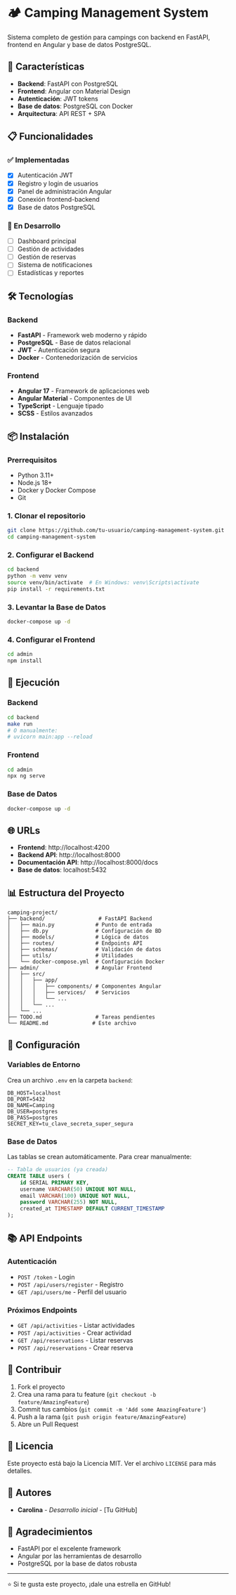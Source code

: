 # 🏕️ Camping Management System

Sistema completo de gestión para campings con backend en FastAPI, frontend en Angular y base de datos PostgreSQL.

## 🚀 Características

- **Backend**: FastAPI con PostgreSQL
- **Frontend**: Angular con Material Design
- **Autenticación**: JWT tokens
- **Base de datos**: PostgreSQL con Docker
- **Arquitectura**: API REST + SPA

## 📋 Funcionalidades

### ✅ Implementadas
- [x] Autenticación JWT
- [x] Registro y login de usuarios
- [x] Panel de administración Angular
- [x] Conexión frontend-backend
- [x] Base de datos PostgreSQL

### 🚧 En Desarrollo
- [ ] Dashboard principal
- [ ] Gestión de actividades
- [ ] Gestión de reservas
- [ ] Sistema de notificaciones
- [ ] Estadísticas y reportes

## 🛠️ Tecnologías

### Backend
- **FastAPI** - Framework web moderno y rápido
- **PostgreSQL** - Base de datos relacional
- **JWT** - Autenticación segura
- **Docker** - Contenedorización de servicios

### Frontend
- **Angular 17** - Framework de aplicaciones web
- **Angular Material** - Componentes de UI
- **TypeScript** - Lenguaje tipado
- **SCSS** - Estilos avanzados

## 📦 Instalación

### Prerrequisitos
- Python 3.11+
- Node.js 18+
- Docker y Docker Compose
- Git

### 1. Clonar el repositorio
```bash
git clone https://github.com/tu-usuario/camping-management-system.git
cd camping-management-system
```

### 2. Configurar el Backend
```bash
cd backend
python -m venv venv
source venv/bin/activate  # En Windows: venv\Scripts\activate
pip install -r requirements.txt
```

### 3. Levantar la Base de Datos
```bash
docker-compose up -d
```

### 4. Configurar el Frontend
```bash
cd admin
npm install
```

## 🚀 Ejecución

### Backend
```bash
cd backend
make run
# O manualmente:
# uvicorn main:app --reload
```

### Frontend
```bash
cd admin
npx ng serve
```

### Base de Datos
```bash
docker-compose up -d
```

## 🌐 URLs

- **Frontend**: http://localhost:4200
- **Backend API**: http://localhost:8000
- **Documentación API**: http://localhost:8000/docs
- **Base de datos**: localhost:5432

## 📊 Estructura del Proyecto

```
camping-project/
├── backend/                 # FastAPI Backend
│   ├── main.py             # Punto de entrada
│   ├── db.py               # Configuración de BD
│   ├── models/             # Lógica de datos
│   ├── routes/             # Endpoints API
│   ├── schemas/            # Validación de datos
│   ├── utils/              # Utilidades
│   └── docker-compose.yml  # Configuración Docker
├── admin/                  # Angular Frontend
│   ├── src/
│   │   ├── app/
│   │   │   ├── components/ # Componentes Angular
│   │   │   ├── services/   # Servicios
│   │   │   └── ...
│   │   └── ...
│   └── ...
├── TODO.md                 # Tareas pendientes
└── README.md              # Este archivo
```

## 🔧 Configuración

### Variables de Entorno
Crea un archivo `.env` en la carpeta `backend`:

```env
DB_HOST=localhost
DB_PORT=5432
DB_NAME=Camping
DB_USER=postgres
DB_PASS=postgres
SECRET_KEY=tu_clave_secreta_super_segura
```

### Base de Datos
Las tablas se crean automáticamente. Para crear manualmente:

```sql
-- Tabla de usuarios (ya creada)
CREATE TABLE users (
    id SERIAL PRIMARY KEY,
    username VARCHAR(50) UNIQUE NOT NULL,
    email VARCHAR(100) UNIQUE NOT NULL,
    password VARCHAR(255) NOT NULL,
    created_at TIMESTAMP DEFAULT CURRENT_TIMESTAMP
);
```

## 📚 API Endpoints

### Autenticación
- `POST /token` - Login
- `POST /api/users/register` - Registro
- `GET /api/users/me` - Perfil del usuario

### Próximos Endpoints
- `GET /api/activities` - Listar actividades
- `POST /api/activities` - Crear actividad
- `GET /api/reservations` - Listar reservas
- `POST /api/reservations` - Crear reserva

## 🤝 Contribuir

1. Fork el proyecto
2. Crea una rama para tu feature (`git checkout -b feature/AmazingFeature`)
3. Commit tus cambios (`git commit -m 'Add some AmazingFeature'`)
4. Push a la rama (`git push origin feature/AmazingFeature`)
5. Abre un Pull Request

## 📝 Licencia

Este proyecto está bajo la Licencia MIT. Ver el archivo `LICENSE` para más detalles.

## 👥 Autores

- **Carolina** - *Desarrollo inicial* - [Tu GitHub]

## 🙏 Agradecimientos

- FastAPI por el excelente framework
- Angular por las herramientas de desarrollo
- PostgreSQL por la base de datos robusta

---

⭐ Si te gusta este proyecto, ¡dale una estrella en GitHub! 